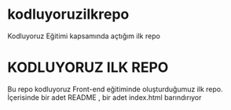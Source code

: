 # kodluyoruzilkrepo
Kodluyoruz Eğitimi kapsamında açtığım ilk repo
# KODLUYORUZ ILK REPO
Bu repo kodluyoruz Front-end eğitiminde oluşturduğumuz ilk repo. İçerisinde bir adet README , bir adet index.html barındırıyor
